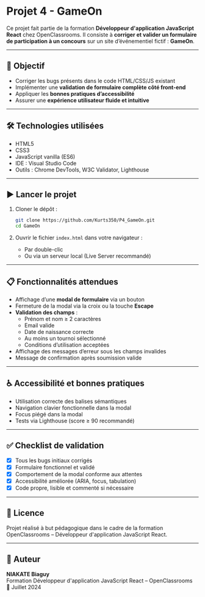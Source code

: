 # Projet 4 - GameOn

Ce projet fait partie de la formation **Développeur d'application JavaScript React** chez OpenClassrooms. Il consiste à **corriger et valider un formulaire de participation à un concours** sur un site d’événementiel fictif : **GameOn**.

---

## 🎯 Objectif

- Corriger les bugs présents dans le code HTML/CSS/JS existant
- Implémenter une **validation de formulaire complète côté front-end**
- Appliquer les **bonnes pratiques d’accessibilité**
- Assurer une **expérience utilisateur fluide et intuitive**

---

## 🛠️ Technologies utilisées

- HTML5  
- CSS3  
- JavaScript vanilla (ES6)  
- IDE : Visual Studio Code  
- Outils : Chrome DevTools, W3C Validator, Lighthouse  

---

## ▶️ Lancer le projet

1. Cloner le dépôt :
   ```bash
   git clone https://github.com/Kurts350/P4_GameOn.git
   cd GameOn
   ```

2. Ouvrir le fichier `index.html` dans votre navigateur :
   - Par double-clic  
   - Ou via un serveur local (Live Server recommandé)

---

## 📋 Fonctionnalités attendues

- Affichage d’une **modal de formulaire** via un bouton
- Fermeture de la modal via la croix ou la touche **Escape**
- **Validation des champs** :
  - Prénom et nom ≥ 2 caractères
  - Email valide
  - Date de naissance correcte
  - Au moins un tournoi sélectionné
  - Conditions d’utilisation acceptées
- Affichage des messages d’erreur sous les champs invalides
- Message de confirmation après soumission valide

---

## ♿ Accessibilité et bonnes pratiques

- Utilisation correcte des balises sémantiques  
- Navigation clavier fonctionnelle dans la modal  
- Focus piégé dans la modal  
- Tests via Lighthouse (score ≥ 90 recommandé)

---

## ✅ Checklist de validation

- [x] Tous les bugs initiaux corrigés  
- [x] Formulaire fonctionnel et validé  
- [x] Comportement de la modal conforme aux attentes  
- [x] Accessibilité améliorée (ARIA, focus, tabulation)  
- [x] Code propre, lisible et commenté si nécessaire  

---

## 📄 Licence

Projet réalisé à but pédagogique dans le cadre de la formation OpenClassrooms – Développeur d'application JavaScript React.

---

## 👤 Auteur

**NIAKATE Biaguy**  
Formation Développeur d'application JavaScript React – OpenClassrooms  
📅 Juillet 2024
